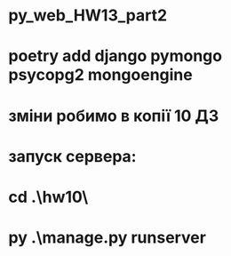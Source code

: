 # py_web_HW13_part2

# poetry add django pymongo psycopg2 mongoengine

# зміни робимо в копії 10 ДЗ

# запуск сервера:
#    cd .\hw10\
#    py .\manage.py runserver 